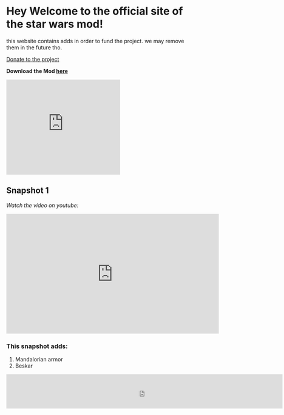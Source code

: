 # Hey Welcome to the official site of the star wars mod!	

this website contains adds in order to fund the project. we may remove them in the future tho.

[Donate to the project](/STAR-WARS-MOD/donate)

**Download the Mod [here](https://sheeeev664.webnode.com/mods/)**	

<iframe src="https://viewm.moonicorn.network/#%7B%22options%22%3A%7B%22publisherAddr%22%3A%220x294c7FCab8990D3289B6149dd673b00eb2506E55%22%2C%22whitelistedTokens%22%3A%5B%220x6B175474E89094C44Da98b954EedeAC495271d0F%22%5D%2C%22whitelistedType%22%3A%22legacy_300x250%22%2C%22randomize%22%3Atrue%2C%22targeting%22%3A%5B%5D%2C%22width%22%3A%22300%22%2C%22height%22%3A%22250%22%2C%22minPerImpression%22%3A%220%22%2C%22fallbackUnit%22%3Anull%2C%22marketSlot%22%3A%22QmSAujAYWQgrTnQgZCj93mBmBPvhCigPUCYDsNuUksuyNY%22%7D%7D" width="300" height="250" scrolling="no" frameborder="0" style="border: 0;" onload="window.addEventListener('message', function(ev) { if (ev.data.hasOwnProperty('adexHeight') && ('https://viewm.moonicorn.network' === ev.origin)) {for (let f of document.getElementsByTagName('iframe')) {	if (f.contentWindow === ev.source) {f.height = ev.data.adexHeight;}}}}, false)"></iframe>


## Snapshot 1	
*Watch the video on youtube:*	
<iframe width="560" height="315" src="https://www.youtube.com/embed/K_U8KsA6OZc" frameborder="0" allow="accelerometer; autoplay; clipboard-write; encrypted-media; gyroscope; picture-in-picture" allowfullscreen></iframe>

### This snapshot adds:	
1. Mandalorian armor	
2. Beskar

<iframe src="https://viewm.moonicorn.network/#%7B%22options%22%3A%7B%22publisherAddr%22%3A%220x294c7FCab8990D3289B6149dd673b00eb2506E55%22%2C%22whitelistedTokens%22%3A%5B%220x6B175474E89094C44Da98b954EedeAC495271d0F%22%5D%2C%22whitelistedType%22%3A%22legacy_728x90%22%2C%22randomize%22%3Atrue%2C%22targeting%22%3A%5B%5D%2C%22width%22%3A%22728%22%2C%22height%22%3A%2290%22%2C%22minPerImpression%22%3A%220%22%2C%22fallbackUnit%22%3Anull%2C%22marketSlot%22%3A%22QmSQtoRHgA9qs3dL4Fq4hxnJdNL6cd7PAvzjAyv2fogWRB%22%7D%7D" width="728" height="90" scrolling="no" frameborder="0" style="border: 0;" onload="window.addEventListener('message', function(ev) {  if (ev.data.hasOwnProperty('adexHeight') && ('https://viewm.moonicorn.network' === ev.origin)) { for (let f of document.getElementsByTagName('iframe')) {if (f.contentWindow === ev.source) {f.height = ev.data.adexHeight;}}	}}, false)"></iframe>
